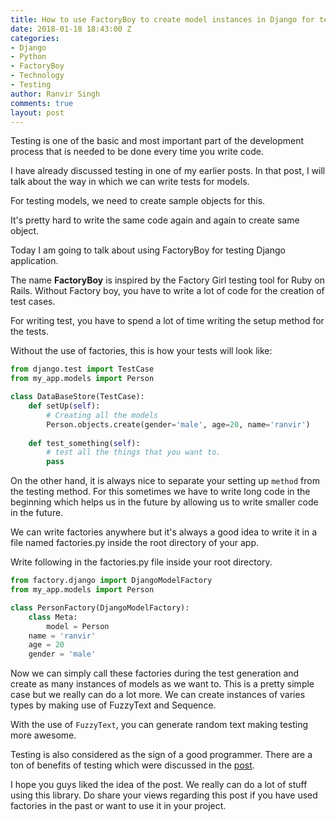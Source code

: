 ```yaml
---
title: How to use FactoryBoy to create model instances in Django for testing
date: 2018-01-18 18:43:00 Z
categories:
- Django
- Python
- FactoryBoy
- Technology
- Testing
author: Ranvir Singh
comments: true
layout: post
---
```


Testing is one of the basic and most important part of the development process that is needed to be done every time you write code.

I have already discussed testing in one of my earlier posts. In that post, I will talk about the way in which we can write tests for models.

For testing models, we need to create sample objects for this.

It's pretty hard to write the same code again and again to create same object.

Today I am going to talk about using FactoryBoy for testing Django application.

The name **FactoryBoy** is inspired by the Factory Girl testing tool for Ruby on Rails. Without Factory boy, you have to write a lot of code for the creation of test cases.

For writing test, you have to spend a lot of time writing the setup method for the tests.

Without the use of factories, this is how your tests will look like:

```python
from django.test import TestCase
from my_app.models import Person

class DataBaseStore(TestCase):
    def setUp(self):
        # Creating all the models   
        Person.objects.create(gender='male', age=20, name='ranvir')  
    
    def test_something(self):
        # test all the things that you want to.
        pass
```
 

On the other hand, it is always nice to separate your setting up `method` from the testing method. For this sometimes we have to write long code in the beginning which helps us in the future by allowing us to write smaller code in the future. 

We can write factories anywhere but it's always a good idea to write it in a file named factories.py inside the root directory of your app.

Write following in the factories.py file inside your root directory.

 
```python
from factory.django import DjangoModelFactory  
from my_app.models import Person  

class PersonFactory(DjangoModelFactory):  
    class Meta:  
        model = Person  
    name = 'ranvir'  
    age = 20  
    gender = 'male'  
```

Now we can simply call these factories during the test generation and create as many instances of models as we want to. This is a pretty simple case but we really can do a lot more. We can create instances of varies types by making use of FuzzyText and Sequence.

With the use of `FuzzyText`, you can generate random text making testing more awesome.

Testing is also considered as the sign of a good programmer. There are a ton of benefits of testing which were discussed in the [post](https://singh1114.github.io/blog/writing-unit-tests-for-the-models/).

I hope you guys liked the idea of the post. We really can do a lot of stuff using this library. Do share your views regarding this post if you have used factories in the past or want to use it in your project.
